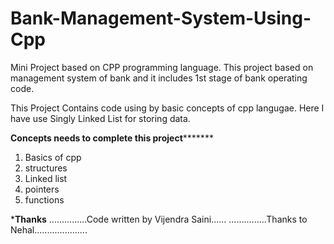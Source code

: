 # Bank-Management-System-Using-Cpp
Mini Project based on CPP programming language. This project based on management system of bank and it includes 1st stage of bank operating code.

This Project Contains code using by basic concepts of cpp langugae.
Here I have use Singly Linked List for storing data.

**********Concepts needs to complete this project*****************
1. Basics of cpp
2. structures
3. Linked list
4. pointers
5. functions

***********************Thanks**********************
...............Code written by Vijendra Saini......
...............Thanks to Nehal.....................
